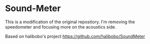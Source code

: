# Sound-Meter
This is a modification of the original repository. I'm removing the speedometer and focusing more on the acoustics side. 



Based on halibobo's project
https://github.com/halibobo/SoundMeter<br/>
